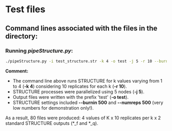 # Test files
## Command lines associated with the files in the directory:
### Running _pipeStructure.py_:

```bash
./pipeStructure.py -i test_structure.str -k 4 -o test -j 5 -r 10 --burnin 500 --numreps 500
```

**Comment:**
- The command line above runs STRUCTURE for k values varying from 1 to 4 (**-k 4**) considering 10 replicates for each k (**-r 10**).
- STRUCTURE processes were parallelized using 5 nodes (**-j 5**).
- Output files were written with the prefix 'test' (**-o test**).
- STRUCTURE settings included **--burnin 500** and **--numreps 500** (very low numbers for demonstration only!).

As a result, 80 files were produced: 4 values of K x 10 replicates per k x 2 standard STRUCTURE outputs (*_f and *_q).
